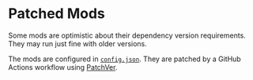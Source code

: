 # Patched Mods

Some mods are optimistic about their dependency version requirements.
They may run just fine with older versions.

The mods are configured in [`config.json`](config.json).
They are patched by a GitHub Actions workflow using [PatchVer](https://github.com/diamonddrakeventures/patchver).
